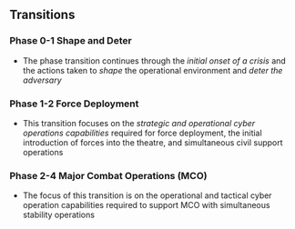## Transitions

### Phase 0-1 Shape and Deter

- The phase transition continues through the _initial onset of a crisis_ and the actions taken to _shape_ the operational environment and _deter the adversary_

### Phase 1-2 Force Deployment

- This transition focuses on the _strategic and operational cyber operations capabilities_ required for force deployment, the initial introduction of forces into the theatre, and simultaneous civil support operations

### Phase 2-4 Major Combat Operations (MCO)

- The focus of this transition is on the operational and tactical cyber operation capabilities required to support MCO with simultaneous stability operations

